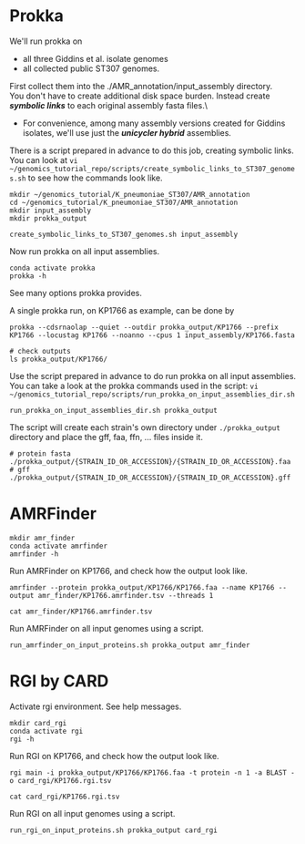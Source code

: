 # Prokka 

We'll run prokka on 
- all three Giddins et al. isolate genomes 
- all collected public ST307 genomes.

First collect them into the ./AMR_annotation/input_assembly directory.\
You don't have to create additional disk space burden. Instead create __*symbolic links*__ to each original assembly fasta files.\
- For convenience, among many assembly versions created for Giddins isolates, we'll use just the __*unicycler hybrid*__ assemblies.

There is a script prepared in advance to do this job, creating symbolic links.\
You can look at `vi ~/genomics_tutorial_repo/scripts/create_symbolic_links_to_ST307_genomes.sh` to see how the commands look like.

```
mkdir ~/genomics_tutorial/K_pneumoniae_ST307/AMR_annotation
cd ~/genomics_tutorial/K_pneumoniae_ST307/AMR_annotation
mkdir input_assembly
mkdir prokka_output

create_symbolic_links_to_ST307_genomes.sh input_assembly
```

Now run prokka on all input assemblies.

```
conda activate prokka
prokka -h
```

See many options prokka provides.

A single prokka run, on KP1766 as example, can be done by
```
prokka --cdsrnaolap --quiet --outdir prokka_output/KP1766 --prefix KP1766 --locustag KP1766 --noanno --cpus 1 input_assembly/KP1766.fasta

# check outputs
ls prokka_output/KP1766/
```

Use the script prepared in advance to do run prokka on all input assemblies.\
You can take a look at the prokka commands used in the script: `vi ~/genomics_tutorial_repo/scripts/run_prokka_on_input_assemblies_dir.sh`

```
run_prokka_on_input_assemblies_dir.sh prokka_output
```

The script will create each strain's own directory under `./prokka_output` directory and place the gff, faa, ffn, ... files inside it.
```
# protein fasta
./prokka_output/{STRAIN_ID_OR_ACCESSION}/{STRAIN_ID_OR_ACCESSION}.faa
# gff
./prokka_output/{STRAIN_ID_OR_ACCESSION}/{STRAIN_ID_OR_ACCESSION}.gff
```

# AMRFinder
```
mkdir amr_finder
conda activate amrfinder
amrfinder -h
```

Run AMRFinder on KP1766, and check how the output look like.
```
amrfinder --protein prokka_output/KP1766/KP1766.faa --name KP1766 --output amr_finder/KP1766.amrfinder.tsv --threads 1

cat amr_finder/KP1766.amrfinder.tsv
```

Run AMRFinder on all input genomes using a script.
```
run_amrfinder_on_input_proteins.sh prokka_output amr_finder
```

# RGI by CARD

Activate rgi environment. See help messages.

```
mkdir card_rgi
conda activate rgi
rgi -h
```

Run RGI on KP1766, and check how the output look like.
```
rgi main -i prokka_output/KP1766/KP1766.faa -t protein -n 1 -a BLAST -o card_rgi/KP1766.rgi.tsv

cat card_rgi/KP1766.rgi.tsv
```

Run RGI on all input genomes using a script.
```
run_rgi_on_input_proteins.sh prokka_output card_rgi
```
